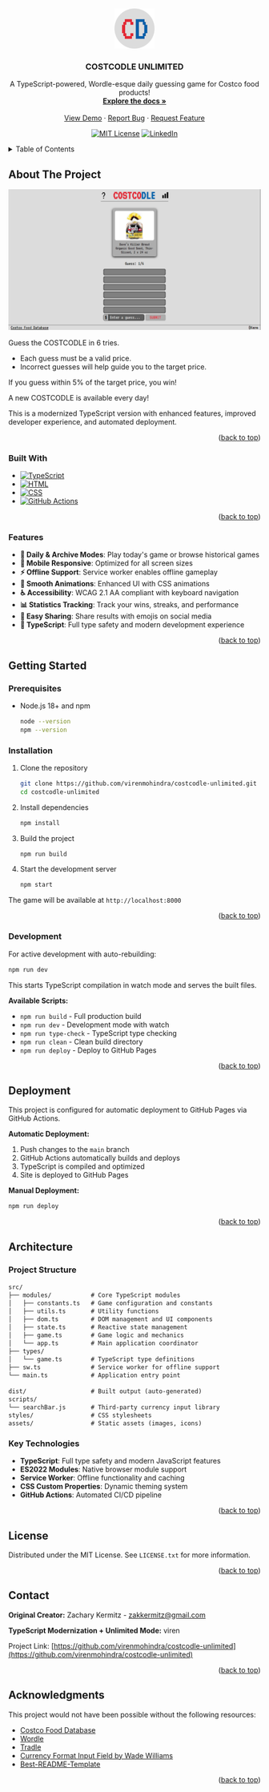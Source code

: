 <a name="readme-top"></a>

<!-- PROJECT LOGO -->
<br />
<div align="center">
  <a href="https://costcodle.com">
    <img src="assets/CD.png" alt="Logo" width="80" height="80">
  </a>

<h3 align="center">COSTCODLE UNLIMITED</h3>

  <p align="center">
    A TypeScript-powered, Wordle-esque daily guessing game for Costco food products!
    <br />
    <a href="https://github.com/virenmohindra/costcodle-unlimited"><strong>Explore the docs »</strong></a>
    <br />
    <br />
    <a href="https://costcodle.com">View Demo</a>
    ·
    <a href="https://github.com/virenmohindra/costcodle-unlimited/issues">Report Bug</a>
    ·
    <a href="https://github.com/virenmohindra/costcodle-unlimited/issues">Request Feature</a>
  </p>

[![MIT License][license-shield]][license-url]
[![LinkedIn][linkedin-shield]][linkedin-url]

</div>

<!-- TABLE OF CONTENTS -->
<details>
  <summary>Table of Contents</summary>
  <ol>
    <li>
      <a href="#about-the-project">About The Project</a>
      <ul>
        <li><a href="#built-with">Built With</a></li>
        <li><a href="#features">Features</a></li>
      </ul>
    </li>
    <li>
      <a href="#getting-started">Getting Started</a>
      <ul>
        <li><a href="#prerequisites">Prerequisites</a></li>
        <li><a href="#installation">Installation</a></li>
        <li><a href="#development">Development</a></li>
      </ul>
    </li>
    <li><a href="#deployment">Deployment</a></li>
    <li><a href="#architecture">Architecture</a></li>
    <li><a href="#license">License</a></li>
    <li><a href="#contact">Contact</a></li>
    <li><a href="#acknowledgments">Acknowledgments</a></li>
  </ol>
</details>

<!-- ABOUT THE PROJECT -->
## About The Project

[![Product Name Screen Shot][product-screenshot]](https://costcodle.com)

Guess the COSTCODLE in 6 tries.

* Each guess must be a valid price.
* Incorrect guesses will help guide you to the target price.

If you guess within 5% of the target price, you win!

A new COSTCODLE is available every day!

This is a modernized TypeScript version with enhanced features, improved developer experience, and automated deployment.

<p align="right">(<a href="#readme-top">back to top</a>)</p>

### Built With

* [![TypeScript][TypeScript.ts]][TypeScript-url]
* [![HTML][HTML5]][HTML-url]
* [![CSS][CSS3]][CSS-url]
* [![GitHub Actions][GitHub-Actions]][GitHub-Actions-url]

<p align="right">(<a href="#readme-top">back to top</a>)</p>

### Features

* **🎯 Daily & Archive Modes**: Play today's game or browse historical games
* **📱 Mobile Responsive**: Optimized for all screen sizes
* **⚡ Offline Support**: Service worker enables offline gameplay
* **🎨 Smooth Animations**: Enhanced UI with CSS animations
* **♿ Accessibility**: WCAG 2.1 AA compliant with keyboard navigation
* **📊 Statistics Tracking**: Track your wins, streaks, and performance
* **🔗 Easy Sharing**: Share results with emojis on social media
* **🔧 TypeScript**: Full type safety and modern development experience

<p align="right">(<a href="#readme-top">back to top</a>)</p>

## Getting Started

### Prerequisites

* Node.js 18+ and npm
  ```sh
  node --version
  npm --version
  ```

### Installation

1. Clone the repository
   ```sh
   git clone https://github.com/virenmohindra/costcodle-unlimited.git
   cd costcodle-unlimited
   ```

2. Install dependencies
   ```sh
   npm install
   ```

3. Build the project
   ```sh
   npm run build
   ```

4. Start the development server
   ```sh
   npm start
   ```

The game will be available at `http://localhost:8000`

<p align="right">(<a href="#readme-top">back to top</a>)</p>

### Development

For active development with auto-rebuilding:

```sh
npm run dev
```

This starts TypeScript compilation in watch mode and serves the built files.

**Available Scripts:**
- `npm run build` - Full production build
- `npm run dev` - Development mode with watch
- `npm run type-check` - TypeScript type checking
- `npm run clean` - Clean build directory
- `npm run deploy` - Deploy to GitHub Pages

<p align="right">(<a href="#readme-top">back to top</a>)</p>

## Deployment

This project is configured for automatic deployment to GitHub Pages via GitHub Actions.

**Automatic Deployment:**
1. Push changes to the `main` branch
2. GitHub Actions automatically builds and deploys
3. TypeScript is compiled and optimized
4. Site is deployed to GitHub Pages

**Manual Deployment:**
```sh
npm run deploy
```

<p align="right">(<a href="#readme-top">back to top</a>)</p>

## Architecture

### Project Structure
```
src/
├── modules/           # Core TypeScript modules
│   ├── constants.ts   # Game configuration and constants
│   ├── utils.ts       # Utility functions
│   ├── dom.ts         # DOM management and UI components
│   ├── state.ts       # Reactive state management
│   ├── game.ts        # Game logic and mechanics
│   └── app.ts         # Main application coordinator
├── types/
│   └── game.ts        # TypeScript type definitions
├── sw.ts              # Service worker for offline support
└── main.ts            # Application entry point

dist/                  # Built output (auto-generated)
scripts/
└── searchBar.js       # Third-party currency input library
styles/                # CSS stylesheets
assets/                # Static assets (images, icons)
```

### Key Technologies
- **TypeScript**: Full type safety and modern JavaScript features
- **ES2022 Modules**: Native browser module support
- **Service Worker**: Offline functionality and caching
- **CSS Custom Properties**: Dynamic theming system
- **GitHub Actions**: Automated CI/CD pipeline

<p align="right">(<a href="#readme-top">back to top</a>)</p>

<!-- LICENSE -->
## License

Distributed under the MIT License. See `LICENSE.txt` for more information.

<p align="right">(<a href="#readme-top">back to top</a>)</p>

<!-- CONTACT -->
## Contact

**Original Creator:**
Zachary Kermitz - zakkermitz@gmail.com

**TypeScript Modernization + Unlimited Mode:**
viren

Project Link: [https://github.com/virenmohindra/costcodle-unlimited](https://github.com/virenmohindra/costcodle-unlimited)

<p align="right">(<a href="#readme-top">back to top</a>)</p>

<!-- ACKNOWLEDGMENTS -->
## Acknowledgments

This project would not have been possible without the following resources:

* [Costco Food Database](https://costcofdb.com/food-database)
* [Wordle](https://www.nytimes.com/games/wordle/index.html)
* [Tradle](https://oec.world/en/tradle/)
* [Currency Format Input Field by Wade Williams](https://codepen.io/559wade/pen/LRzEjj)
* [Best-README-Template](https://github.com/othneildrew/Best-README-Template/)

<p align="right">(<a href="#readme-top">back to top</a>)</p>


<!-- MARKDOWN LINKS & IMAGES -->
<!-- https://www.markdownguide.org/basic-syntax/#reference-style-links -->
[license-shield]: https://img.shields.io/github/license/KermWasTaken/costcodle.svg?style=for-the-badge
[license-url]: https://github.com/KermWasTaken/costcodle/blob/main/LICENSE
[linkedin-shield]: https://img.shields.io/badge/-LinkedIn-black.svg?style=for-the-badge&logo=linkedin&colorB=555
[linkedin-url]: https://linkedin.com/in/zacharykermitz
[product-screenshot]: assets/costcodle.png
[HTML5]: https://img.shields.io/badge/html5-%23E34F26.svg?style=for-the-badge&logo=html5&logoColor=white
[HTML-url]: https://en.wikipedia.org/wiki/HTML
[CSS3]: https://img.shields.io/badge/css3-%231572B6.svg?style=for-the-badge&logo=css3&logoColor=white
[CSS-url]: https://en.wikipedia.org/wiki/CSS
[JavaScript]: https://img.shields.io/badge/javascript-%23323330.svg?style=for-the-badge&logo=javascript&logoColor=%23F7DF1E
[JavaScript-url]: https://en.wikipedia.org/wiki/JavaScript
[TypeScript.ts]: https://img.shields.io/badge/typescript-%23007ACC.svg?style=for-the-badge&logo=typescript&logoColor=white
[TypeScript-url]: https://www.typescriptlang.org/
[GitHub-Actions]: https://img.shields.io/badge/github%20actions-%232671E5.svg?style=for-the-badge&logo=githubactions&logoColor=white
[GitHub-Actions-url]: https://github.com/features/actions
